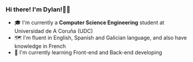 ### Hi there! I'm Dylan!👨‍💻

- 🎓 I'm currently a **Computer Science Engineering** student at Universidad de A Coruña (UDC)
- 🗺️ I'm fluent in English, Spanish and Galician language, and also have knowledge in French
- 🌱 I'm currently learning Front-end and Back-end developing
<!--
**dylanvf/dylanvf** is a ✨ _special_ ✨ repository because its `README.md` (this file) appears on your GitHub profile.

Here are some ideas to get you started:

- 🔭 I’m currently working on ...
- 🌱 I’m currently learning ...
- 👯 I’m looking to collaborate on ...
- 🤔 I’m looking for help with ...
- 💬 Ask me about ...
- 📫 How to reach me: ...
- 😄 Pronouns: ...
- ⚡ Fun fact: ...
-->
